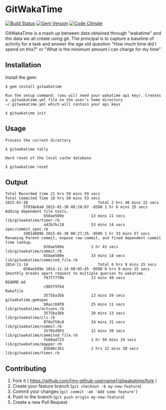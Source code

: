 # GitWakaTime

[![Build Status](https://travis-ci.org/rposborne/gitwakatime.svg?branch=master)](https://travis-ci.org/rposborne/gitwakatime)
[![Gem Version](https://badge.fury.io/rb/gitwakatime.svg)](http://badge.fury.io/rb/gitwakatime)
[![Code Climate](https://codeclimate.com/github/rposborne/gitwakatime/badges/gpa.svg)](https://codeclimate.com/github/rposborne/gitwakatime)

GitWakaTime is a mash up between data obtained through "wakatime" and the data we all create using git.
The principal is to capture a baseline of activity for a task and answer the age old question "How much time did I spend on this?" or "What is the minimum amount I can charge for my time"

## Installation

Install the gem:

    $ gem install gitwakatime

    Run the setup command: (you will need your wakatime api key). Creates a .gitwakatime.yml file on the user's home directory ~/.gitwakatime.yml which will contain your api keys

    $ gitwakatime init


## Usage
    Process the current directory

    $ gitwakatime tally

    Hard reset of the local cache database

    $ gitwakatime reset


## Output
    Total Recorded time 21 hrs 59 mins 59 secs
    Total Commited Time 18 hrs 50 mins 53 secs
    2015-01-30                               Total 2 hrs 40 mins 22 secs
            5f938e6a8 2015-01-30 00:28:07 -0500 1 hr 6 mins 25 secs            Adding dependent file tests.
                     658ae589e            13 mins 11 secs                          lib/gitwakatime/timer.rb
                     a42b7bc18            53 mins 14 secs                          spec/commit_spec.rb
            34014889b 2015-01-30 00:27:35 -0500 1 hr 33 mins 57 secs           Renaming Parent commit, expose raw commit, and fixed dependent commit time lookup.
                     658ae589e            1 hr 43 secs                             lib/gitwakatime/commit.rb
                     658ae589e            33 mins 14 secs                          lib/gitwakatime/commited_file.rb
    2014-11-14                               Total 6 hrs 9 mins 15 secs
            658ae589e 2014-11-14 00:05:45 -0500 6 hrs 9 mins 15 secs           Smoothly breaks apart request to multiple queries to wakatime.
                     f97f77f0b            13 mins 49 secs                          README.md
                     c983f9fb4                                                     Rakefile
                     3575ba3bb            13 mins 59 secs                          gitwakatime.gemspec
                     b0accb9f0            25 mins 11 secs                          lib/gitwakatime/actions.rb
                     3575ba3bb            20 mins 13 secs                          lib/gitwakatime/cli.rb
                     070a759c8            24 mins 31 secs                          lib/gitwakatime/commit.rb
                     25701d955            12 mins 38 secs                          lib/gitwakatime/commited_file.rb
                     fe60ad723            1 hr 56 mins 24 secs                     lib/gitwakatime/mapper.rb
                     83b90c361            2 hrs 22 mins 30 secs                    lib/gitwakatime/timer.rb

## Contributing

1. Fork it ( https://github.com/[my-github-username]/gitwakatime/fork )
2. Create your feature branch (`git checkout -b my-new-feature`)
3. Commit your changes (`git commit -am 'Add some feature'`)
4. Push to the branch (`git push origin my-new-feature`)
5. Create a new Pull Request

